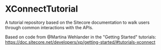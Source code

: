 # XConnectTutorial
A tutorial repository based on the Sitecore documentation to walk users through common interactions with the APIs.

Based on code from @Martina Wehlander in the "Getting Started" tutorials: https://doc.sitecore.net/developers/xp/getting-started/#tutorials-xconnect


